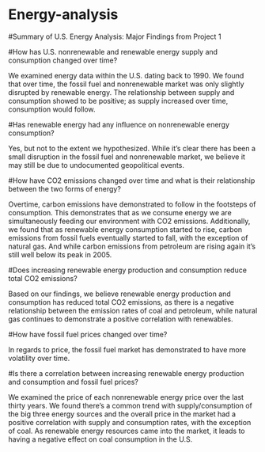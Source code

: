 # Energy-analysis

#Summary of U.S. Energy Analysis: Major Findings from Project 1

#How has U.S. nonrenewable and renewable energy supply and consumption changed over time?

We examined energy data within the U.S. dating back to 1990. We found that over time, the fossil fuel and nonrenewable market was only slightly disrupted by renewable energy. The relationship between supply and consumption showed to be positive; as supply increased over time, consumption would follow. 

#Has renewable energy had any influence on nonrenewable energy consumption?

Yes, but not to the extent we hypothesized. While it’s clear there has been a small disruption in the fossil fuel and nonrenewable market, we believe it may still be due to undocumented geopolitical events. 

#How have CO2 emissions changed over time and what is their relationship between the two forms of energy?

Overtime, carbon emissions have demonstrated to follow in the footsteps of consumption. This demonstrates that as we consume energy we are simultaneously feeding our environment with CO2 emissions. Additionally, we found that as renewable energy consumption started to rise, carbon emissions from fossil fuels eventually started to fall, with the exception of natural gas. And while carbon emissions from petroleum are rising again it’s still well below its peak in 2005.

#Does increasing renewable energy production and consumption reduce total CO2 emissions?

Based on our findings, we believe renewable energy production and consumption has reduced total CO2 emissions, as there is a negative relationship between the emission rates of coal and petroleum, while natural gas continues to demonstrate a positive correlation with renewables. 

#How have fossil fuel prices changed over time?

In regards to price, the fossil fuel market has demonstrated to have more volatility over time. 

#Is there a correlation between increasing renewable energy production and consumption and fossil fuel prices?

We examined the price of each nonrenewable energy price over the last thirty years. We found there’s a common trend with supply/consumption of the big three energy sources and the overall price in the market had a positive correlation with supply and consumption rates, with the exception of coal. As renewable energy resources came into the market, it leads to having a negative effect on coal consumption in the U.S.
